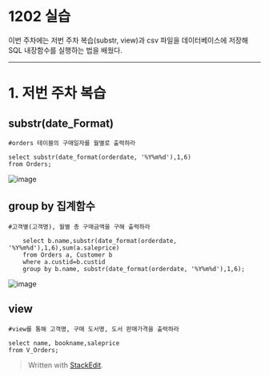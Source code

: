 # 1202 실습

이번 주차에는 저번 주차 복습(substr, view)과  csv 파일을 데이터베이스에 저장해 SQL 내장함수를 실행하는 법을 배웠다.

---

# 1. 저번 주차 복습

## substr(date_Format)
    #orders 테이블의 구매일자를 월별로 출력하라
    
    select substr(date_format(orderdate, '%Y%m%d'),1,6)
    from Orders;

![image](https://user-images.githubusercontent.com/114793024/206440248-aad514ba-b48c-494b-8eab-949e0f079095.png)



## group by 집계함수

    #고객별(고객명), 월별 총 구매금액을 구해 출력하라
    
        select b.name,substr(date_format(orderdate, '%Y%m%d'),1,6),sum(a.saleprice)
        from Orders a, Customer b
        where a.custid=b.custid
        group by b.name, substr(date_format(orderdate, '%Y%m%d'),1,6);

![image](https://user-images.githubusercontent.com/114793024/206441445-b8b4c80c-0cf4-4047-b62f-5067d2238df8.png)



## view 

    #view를 통해 고객명, 구매 도서명, 도서 판매가격을 출력하라 
    
    select name, bookname,saleprice
    from V_Orders;




> Written with [StackEdit](https://stackedit.io/).

<!--stackedit_data:
eyJoaXN0b3J5IjpbLTMzOTAwMjc5NywzNjk4OTA2NjEsMjA5MD
QwNzMxOSwxMDg1ODgxNTcxXX0=
-->